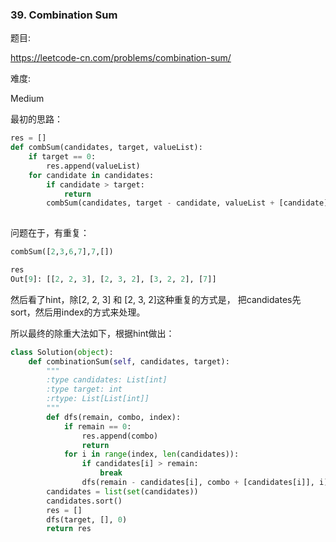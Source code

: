 ### 39. Combination Sum

题目:

<https://leetcode-cn.com/problems/combination-sum/>


难度:

Medium


最初的思路：


```python
res = []    
def combSum(candidates, target, valueList):
    if target == 0:
        res.append(valueList)
    for candidate in candidates:
        if candidate > target:
            return
        combSum(candidates, target - candidate, valueList + [candidate] )
                
```


问题在于，有重复：

```python
combSum([2,3,6,7],7,[])

res
Out[9]: [[2, 2, 3], [2, 3, 2], [3, 2, 2], [7]]
```

然后看了hint，除[2, 2, 3] 和 [2, 3, 2]这种重复的方式是， 把candidates先sort，然后用index的方式来处理。


所以最终的除重大法如下，根据hint做出：

```python
class Solution(object):
    def combinationSum(self, candidates, target):
        """
        :type candidates: List[int]
        :type target: int
        :rtype: List[List[int]]
        """
        def dfs(remain, combo, index):
            if remain == 0:
                res.append(combo)
                return
            for i in range(index, len(candidates)):
                if candidates[i] > remain:
                    break          
                dfs(remain - candidates[i], combo + [candidates[i]], i)
        candidates = list(set(candidates))
        candidates.sort()
        res = []
        dfs(target, [], 0)
        return res
```
